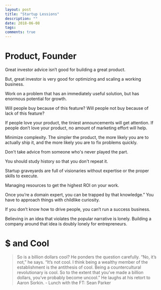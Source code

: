 ```yaml
---
layout: post
title: "Startup Lessions"
description: ""
date: 2018-06-08
tags: 
comments: true
---
```



# Product, Founder

Great investor advice isn’t good for building a great product. 

But, great investor is very good for optimizing and scaling a working business.

Work on a problem that has an immediately useful solution, but has enormous potential for growth. 

Will people buy because of this feature? Will people not buy because of lack of this feature?

If people love your product, the tiniest announcements will get attention. If people don’t love your product, no amount of marketing effort will help.

Minimize complexity. The simpler the product, the more likely you are to actually ship it, and the more likely you are to fix problems quickly.

Don't take advice from someone who's never played the part.

You should study history so that you don't repeat it. 
 
Startup graveyards are full of visionaries without expertise or the proper skills to execute.

Managing resources to get the highest ROI on your work.

Once you’re a domain expert, you can be trapped by that knowledge.” You have to approach things with childlike curiosity. 

If you don’t know how to drive people, you can’t run a success business. 

Believing in an idea that violates the popular narrative is lonely. Building a company around that idea is doubly lonely for entrepreneurs.

# $ and Cool
> So is a billion dollars cool? He ponders the question carefully. “No, it’s not,” he says. “It’s not cool. I think being a wealthy member of the establishment is the antithesis of cool. Being a countercultural revolutionary is cool. So to the extent that you’ve made a billion dollars, you’ve probably become uncool.” He laughs at his retort to Aaron Sorkin. - Lunch with the FT: Sean Parker



